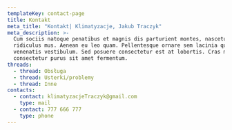 ```yaml
---
templateKey: contact-page
title: Kontakt
meta_title: "Kontakt| Klimatyzacje, Jakub Traczyk"
meta_description: >-
  Cum sociis natoque penatibus et magnis dis parturient montes, nascetur
  ridiculus mus. Aenean eu leo quam. Pellentesque ornare sem lacinia quam
  venenatis vestibulum. Sed posuere consectetur est at lobortis. Cras mattis
  consectetur purus sit amet fermentum.
threads:
  - thread: Obsługa
  - thread: Usterki/problemy
  - thread: Inne
contacts:
  - contact: klimatyzacjeTraczyk@gmail.com
    type: mail
  - contact: 777 666 777
    type: phone
---
```

